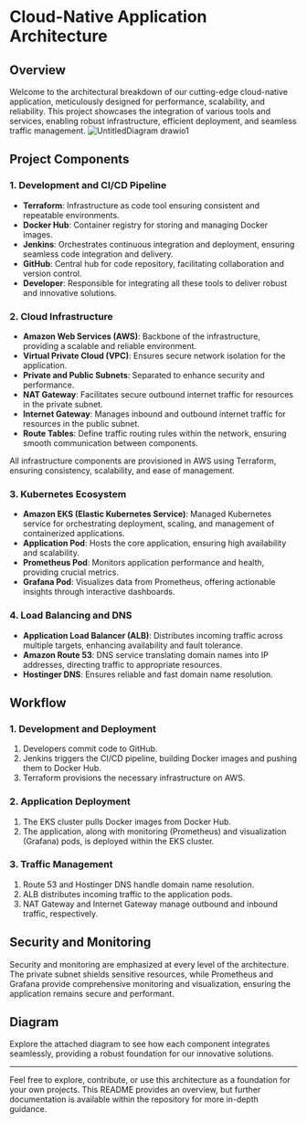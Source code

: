 # Cloud-Native Application Architecture

## Overview
Welcome to the architectural breakdown of our cutting-edge cloud-native application, meticulously designed for performance, scalability, and reliability. This project showcases the integration of various tools and services, enabling robust infrastructure, efficient deployment, and seamless traffic management.
![UntitledDiagram drawio1](https://github.com/user-attachments/assets/ff7b7f91-a2ee-4263-bca3-d18f102ef3fa)
## Project Components

### 1. Development and CI/CD Pipeline
- **Terraform**: Infrastructure as code tool ensuring consistent and repeatable environments.
- **Docker Hub**: Container registry for storing and managing Docker images.
- **Jenkins**: Orchestrates continuous integration and deployment, ensuring seamless code integration and delivery.
- **GitHub**: Central hub for code repository, facilitating collaboration and version control.
- **Developer**: Responsible for integrating all these tools to deliver robust and innovative solutions.

### 2. Cloud Infrastructure
- **Amazon Web Services (AWS)**: Backbone of the infrastructure, providing a scalable and reliable environment.
- **Virtual Private Cloud (VPC)**: Ensures secure network isolation for the application.
- **Private and Public Subnets**: Separated to enhance security and performance.
- **NAT Gateway**: Facilitates secure outbound internet traffic for resources in the private subnet.
- **Internet Gateway**: Manages inbound and outbound internet traffic for resources in the public subnet.
- **Route Tables**: Define traffic routing rules within the network, ensuring smooth communication between components.

All infrastructure components are provisioned in AWS using Terraform, ensuring consistency, scalability, and ease of management.

### 3. Kubernetes Ecosystem
- **Amazon EKS (Elastic Kubernetes Service)**: Managed Kubernetes service for orchestrating deployment, scaling, and management of containerized applications.
- **Application Pod**: Hosts the core application, ensuring high availability and scalability.
- **Prometheus Pod**: Monitors application performance and health, providing crucial metrics.
- **Grafana Pod**: Visualizes data from Prometheus, offering actionable insights through interactive dashboards.

### 4. Load Balancing and DNS
- **Application Load Balancer (ALB)**: Distributes incoming traffic across multiple targets, enhancing availability and fault tolerance.
- **Amazon Route 53**: DNS service translating domain names into IP addresses, directing traffic to appropriate resources.
- **Hostinger DNS**: Ensures reliable and fast domain name resolution.

## Workflow

### 1. Development and Deployment
1. Developers commit code to GitHub.
2. Jenkins triggers the CI/CD pipeline, building Docker images and pushing them to Docker Hub.
3. Terraform provisions the necessary infrastructure on AWS.

### 2. Application Deployment
1. The EKS cluster pulls Docker images from Docker Hub.
2. The application, along with monitoring (Prometheus) and visualization (Grafana) pods, is deployed within the EKS cluster.

### 3. Traffic Management
1. Route 53 and Hostinger DNS handle domain name resolution.
2. ALB distributes incoming traffic to the application pods.
3. NAT Gateway and Internet Gateway manage outbound and inbound traffic, respectively.

## Security and Monitoring
Security and monitoring are emphasized at every level of the architecture. The private subnet shields sensitive resources, while Prometheus and Grafana provide comprehensive monitoring and visualization, ensuring the application remains secure and performant.

## Diagram
Explore the attached diagram to see how each component integrates seamlessly, providing a robust foundation for our innovative solutions.

---

Feel free to explore, contribute, or use this architecture as a foundation for your own projects. This README provides an overview, but further documentation is available within the repository for more in-depth guidance.

